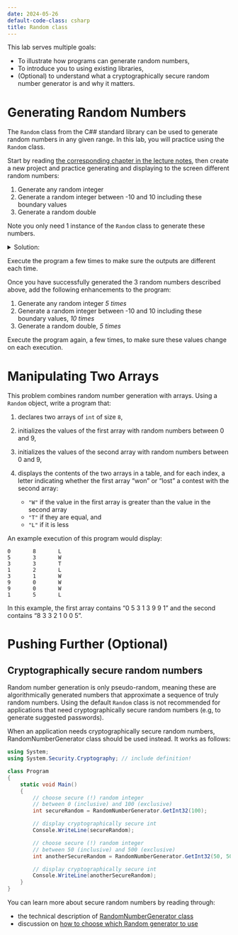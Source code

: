 ```yaml
---
date: 2024-05-26
default-code-class: csharp
title: Random class
---
```


This lab serves multiple goals:

- To illustrate how programs can generate random numbers,
- To introduce you to using existing libraries,
- (Optional) to understand what a cryptographically secure random number
  generator is and why it matters.

# Generating Random Numbers

The `Random` class from the C## standard library can be used to generate
random numbers in any given range. In this lab, you will practice using
the `Random` class.

Start by reading [the corresponding chapter in the lecture
notes](https://csci-1301.github.io/book.html#random), then create a new
project and practice generating and displaying to the screen different
random numbers:

1.  Generate any random integer
2.  Generate a random integer between -10 and 10 including these
    boundary values
3.  Generate a random double

Note you only need 1 instance of the `Random` class to generate these
numbers.

<details>
<summary>
Solution:
</summary>

``` csharp
Random rand = new Random(); // Creation of a random number generator.
Console.WriteLine("A random number:" + rand.Next()); // This is any random (int) number.
Console.WriteLine("A random number between -10 and 10:" + (rand.Next(21)-10)); // This number will be between 0 and 20, then we subtract 10 from it.       
Console.WriteLine("A random number between -10 and 10:" + rand.Next(-10, 11)); // Alternate solution
Console.WriteLine("A random double:" + rand.NextDouble()); // This is any random (double) number.
```

</details>

Execute the program a few times to make sure the outputs are different
each time.

Once you have successfully generated the 3 random numbers described
above, add the following enhancements to the program:

1.  Generate any random integer *5 times*
2.  Generate a random integer between -10 and 10 including these
    boundary values, *10 times*
3.  Generate a random double, *5 times*

Execute the program again, a few times, to make sure these values change
on each execution.

# Manipulating Two Arrays

This problem combines random number generation with arrays. Using a
`Random` object, write a program that:

1.  declares two arrays of `int` of size `8`,

2.  initializes the values of the first array with random numbers
    between $0$ and $9$,

3.  initializes the values of the second array with random numbers
    between $0$ and $9$,

4.  displays the contents of the two arrays in a table, and for each
    index, a letter indicating whether the first array “won” or “lost” a
    contest with the second array:

    - `"W"` if the value in the first array is greater than the value in
      the second array
    - `"T"` if they are equal, and
    - `"L"` if it is less

An example execution of this program would display:

``` text
0       8       L
5       3       W
3       3       T
1       2       L
3       1       W
9       0       W
9       0       W
1       5       L
```

In this example, the first array contains “0 5 3 1 3 9 9 1” and the
second contains “8 3 3 2 1 0 0 5”.

# Pushing Further (Optional)

## Cryptographically secure random numbers

Random number generation is only pseudo-random, meaning these are
algorithmically generated numbers that approximate a sequence of truly
random numbers. Using the default `Random` class is not recommended for
applications that need cryptographically secure random numbers (e.g, to
generate suggested passwords).

When an application needs cryptographically secure random numbers,
RandomNumberGenerator class should be used instead. It works as follows:

``` csharp
using System;
using System.Security.Cryptography; // include definition!

class Program
{
    static void Main()
    {
        // choose secure (!) random integer
        // between 0 (inclusive) and 100 (exclusive)
        int secureRandom = RandomNumberGenerator.GetInt32(100);

        // display cryptographically secure int
        Console.WriteLine(secureRandom);

        // choose secure (!) random integer
        // between 50 (inclusive) and 500 (exclusive)
        int anotherSecureRandom = RandomNumberGenerator.GetInt32(50, 500);

        // display cryptographically secure int
        Console.WriteLine(anotherSecureRandom);
    }
}
```

You can learn more about secure random numbers by reading through:

- the technical description of [RandomNumberGenerator
  class](https://docs.microsoft.com/en-us/dotnet/api/system.security.cryptography.randomnumbergenerator)
- discussion on [how to choose which Random generator to
  use](https://stackoverflow.com/q/1257299)

